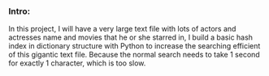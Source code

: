 ### Intro:
In this project, I will have a very large text file with lots of actors and actresses name and movies that he or she starred in, I build a basic hash index in dictionary structure with Python to increase the searching efficient of this gigantic text file. Because the normal search needs to take 1 second for exactly 1 character, which is too slow.

